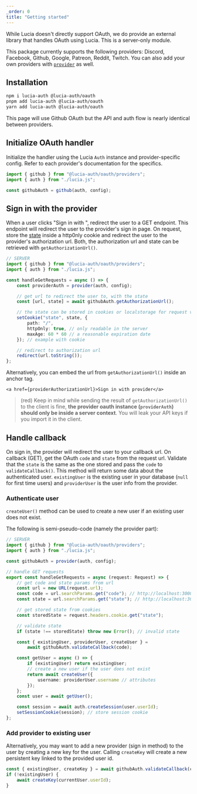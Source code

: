 ```yaml
---
_order: 0
title: "Getting started"
---
```


While Lucia doesn't directly support OAuth, we do provide an external library that handles OAuth using Lucia. This is a server-only module.

This package currently supports the following providers: Discord, Facebook, Github, Google, Patreon, Reddit, Twitch. You can also add your own providers with [`provider`](/oauth/reference/api#provider) as well.

## Installation

```bash
npm i lucia-auth @lucia-auth/oauth
pnpm add lucia-auth @lucia-auth/oauth
yarn add lucia-auth @lucia-auth/oauth
```

This page will use Github OAuth but the API and auth flow is nearly identical between providers.

## Initialize OAuth handler

Initialize the handler using the Lucia `Auth` instance and provider-specific config. Refer to each provider's documentation for the specifics.

```ts
import { github } from "@lucia-auth/oauth/providers";
import { auth } from "./lucia.js";

const githubAuth = github(auth, config);
```

## Sign in with the provider

When a user clicks "Sign in with <provider>", redirect the user to a GET endpoint. This endpoint will redirect the user to the provider's sign in page. On request, store the [state](https://www.rfc-editor.org/rfc/rfc6749#section-4.1.1) inside a http0nly cookie and redirect the user to the provider's authorization url. Both, the authorization url and state can be retrieved with `getAuthorizationUrl()`.

```ts
// SERVER
import { github } from "@lucia-auth/oauth/providers";
import { auth } from "./lucia.js";

const handleGetRequests = async () => {
	const providerAuth = provider(auth, config);

	// get url to redirect the user to, with the state
	const [url, state] = await githubAuth.getAuthorizationUrl();

	// the state can be stored in cookies or localstorage for request validation on callback
	setCookie("state", state, {
		path: "/",
		httpOnly: true, // only readable in the server
		maxAge: 60 * 60 // a reasonable expiration date
	}); // example with cookie

	// redirect to authorization url
	redirect(url.toString());
};
```

Alternatively, you can embed the url from `getAuthorizationUrl()` inside an anchor tag.

```svelte
<a href={providerAuthorizationUrl}>Sign in with provider</a>
```

> (red) Keep in mind while sending the result of `getAuthorizationUrl()` to the client is fine, **the provider oauth instance (`providerAuth`) should only be inside a server context**. You will leak your API keys if you import it in the client.

## Handle callback

On sign in, the provider will redirect the user to your callback url. On callback (GET), get the OAuth `code` and `state` from the request url. Validate that the `state` is the same as the one stored and pass the `code` to `validateCallback()`. This method will return some data about the authenticated user. `existingUser` is the existing user in your database (`null` for first time users) and `providerUser` is the user info from the provider.

### Authenticate user

`createUser()` method can be used to create a new user if an existing user does not exist.

The following is semi-pseudo-code (namely the provider part):

```ts
// SERVER
import { github } from "@lucia-auth/oauth/providers";
import { auth } from "./lucia.js";

const githubAuth = provider(auth, config);

// handle GET requests
export const handleGetRequests = async (request: Request) => {
	// get code and state params from url
	const url = new URL(request.url);
	const code = url.searchParams.get("code"); // http://localhost:3000/api/google?code=abc&state=efg => abc
	const state = url.searchParams.get("state"); // http://localhost:3000/api/google?code=abc&state=efg => efg

	// get stored state from cookies
	const storedState = request.headers.cookie.get("state");

	// validate state
	if (state !== storedState) throw new Error(); // invalid state

	const { existingUser, providerUser, createUser } =
		await githubAuth.validateCallback(code);

	const getUser = async () => {
		if (existingUser) return existingUser;
		// create a new user if the user does not exist
		return await createUser({
			username: providerUser.username // attributes
		});
	};
	const user = await getUser();

	const session = await auth.createSession(user.userId);
	setSessionCookie(session); // store session cookie
};
```

### Add provider to existing user

Alternatively, you may want to add a new provider (sign in method) to the user by creating a new key for the user. Calling `createKey` will create a new persistent key linked to the provided user id.

```ts
const { existingUser, createKey } = await githubAuth.validateCallback(code);
if (!existingUser) {
	await createKey(currentUser.userId);
}
```
